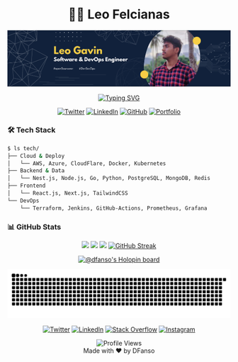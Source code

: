 # <div align="center">👨‍💻 Leo Felcianas</div>

<div align="center">
  <img src="https://github.com/DFanso/DFanso/blob/main/posterGit.png" alt="Banner">

[![Typing SVG](https://readme-typing-svg.herokuapp.com?font=Fira+Code&pause=1000&random=false&width=435&lines=DevOps+%26+Backend+Specialist;Software+Engineering+Graduate;Open+Source+Enthusiast)](https://git.io/typing-svg)

[![Twitter](https://img.shields.io/badge/-Twitter-1DA1F2?style=flat-square&logo=twitter&logoColor=white)](https://twitter.com/LEOTOGAVIN)
[![LinkedIn](https://img.shields.io/badge/-LinkedIn-0A66C2?style=flat-square&logo=linkedin&logoColor=white)](https://www.linkedin.com/in/leo-gavin-8841ba18b/)
[![GitHub](https://img.shields.io/github/followers/DFanso?label=follow&style=flat-square&logo=github&logoColor=white)](https://github.com/DFanso)
[![Portfolio](https://img.shields.io/badge/Portfolio-Visit-success?style=flat-square&logo=safari)](https://itsme.dfanso.dev)
</div>

### 🛠️ Tech Stack
```bash
$ ls tech/
├── Cloud & Deploy
│   └── AWS, Azure, CloudFlare, Docker, Kubernetes
├── Backend & Data
│   └── Nest.js, Node.js, Go, Python, PostgreSQL, MongoDB, Redis
├── Frontend
│   └── React.js, Next.js, TailwindCSS
└── DevOps
    └── Terraform, Jenkins, GitHub-Actions, Prometheus, Grafana
```

### 📊 GitHub Stats
<div align="center">
  
![](https://github-profile-summary-cards.vercel.app/api/cards/profile-details?username=DFanso&theme=tokyonight)
![](https://github-profile-summary-cards.vercel.app/api/cards/repos-per-language?username=DFanso&theme=tokyonight)
![](https://github-profile-summary-cards.vercel.app/api/cards/stats?username=DFanso&theme=tokyonight)
[![GitHub Streak](https://streak-stats.demolab.com?user=dfanso&theme=tokyonight)](https://git.io/streak-stats)

[![@dfanso's Holopin board](https://holopin.me/dfanso)](https://holopin.io/@dfanso)

</div>

<picture>
  <source media="(prefers-color-scheme: dark)" srcset="https://github.com/DFanso/DFanso/blob/output/github-snake-dark.svg" />
  <source media="(prefers-color-scheme: light)" srcset="https://github.com/DFanso/DFanso/blob/output/github-snake.svg" />
  <img alt="github-snake" src="https://github.com/DFanso/DFanso/blob/output/github-snake.svg" />
</picture>


<div align="center">
  
[![Twitter](https://img.shields.io/badge/-Twitter-1DA1F2?style=for-the-badge&logo=twitter&logoColor=white)](https://twitter.com/LEOTOGAVIN)
[![LinkedIn](https://img.shields.io/badge/-LinkedIn-0A66C2?style=for-the-badge&logo=linkedin&logoColor=white)](https://www.linkedin.com/in/leo-gavin-8841ba18b/)
[![Stack Overflow](https://img.shields.io/badge/-Stack_Overflow-FE7A16?style=for-the-badge&logo=stack-overflow&logoColor=white)](https://stackoverflow.com/users/14575719/dfanso)
[![Instagram](https://img.shields.io/badge/-Instagram-E4405F?style=for-the-badge&logo=instagram&logoColor=white)](https://www.instagram.com/dfansoo/)

</div>

<div align="center">
  <img src="https://komarev.com/ghpvc/?username=DFanso&color=brightgreen&style=flat-square" alt="Profile Views">
  <br>
  Made with ❤️ by DFanso
</div>
